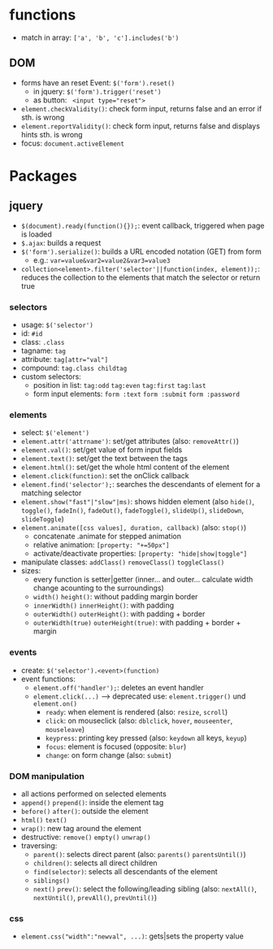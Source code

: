 # functions
- match in array: `['a', 'b', 'c'].includes('b')`
## DOM

- forms have an reset Event: `$('form').reset()`
    - in jquery: `$('form').trigger('reset')`
    - as button: ` <input type="reset">`
- `element.checkValidity()`: check form input, returns false and an error if sth. is wrong
- `element.reportValidity()`: check form input, returns false and displays hints sth. is wrong
- focus: `document.activeElement`

# Packages

## jquery

- `$(document).ready(function(){});`: event callback, triggered when page is loaded
- `$.ajax`: builds a request
- `$('form').serialize()`: builds a URL encoded notation (GET) from form
    - e.g.: `var=value&var2=value2&var3=value3`
- `collection<element>.filter('selector'||function(index, element));`: reduces the collection to the elements that match the selector or return true

### selectors
- usage: `$('selector')`
- id: `#id`
- class: `.class`
- tagname: `tag`
- attribute: `tag[attr="val"]`
- compound: `tag.class childtag`
- custom selectors:
    - position in list: `tag:odd` `tag:even` `tag:first` `tag:last`
    - form input elements: `form :text` `form :submit` `form :password`

### elements
- select: `$('element')`
- `element.attr('attrname')`: set/get attributes (also: `removeAttr()`)
- `element.val()`: set/get value of form input fields
- `element.text()`: set/get the text between the tags
- `element.html()`: set/get the whole html content of the element
- `element.click(function)`: set the onClick callback
- `element.find('selector');`: searches the descendants of element for a matching selector
- `element.show("fast"|"slow"|ms)`: shows hidden element (also `hide()`, `toggle()`, `fadeIn()`, `fadeOut()`, `fadeToggle()`, `slideUp()`, `slideDown`, `slideToggle`)
- `element.animate([css values], duration, callback)` (also: `stop()`)
    - concatenate .animate for stepped animation
    - relative animation: `[property: "+=50px"]`
    - activate/deactivate properties: `[property: "hide|show|toggle"]`
- manipulate classes: `addClass()` `removeClass()` `toggleClass()`
- sizes:
    - every function is setter|getter (inner... and outer... calculate width change acounting to the surroundings)
    - `width()` `height()`: without padding margin border
    - `innerWidth()` `innerHeight()`: with padding
    - `outerWidth()` `outerHeight()`: with padding + border
    - `outerWidth(true)` `outerHeight(true)`: with padding + border + margin


### events
- create: `$('selector').<event>(function)`
- event functions:
    - `element.off('handler');`: deletes an event handler
    - `element.click(...)` --> deprecated use: `element.trigger()` und `element.on()`
        - `ready`: when element is rendered (also: `resize`, `scroll`)
        - `click`: on mouseclick (also: `dblclick`, `hover`, `mouseenter`, `mouseleave`)
        - `keypress`: printing key pressed (also: `keydown` all keys, `keyup`)
        - `focus`: element is focused (opposite: `blur`)
        - `change`: on form change (also: `submit`)

### DOM manipulation
- all actions performed on selected elements
- `append()` `prepend()`: inside the element tag
- `before()` `after()`: outside the element
- `html()` `text()`
- `wrap()`: new tag around the element
- destructive: `remove()` `empty()` `unwrap()`
- traversing:
    - `parent()`: selects direct parent (also: `parents()` `parentsUntil()`)
    - `children()`: selects all direct children
    - `find(selector)`: selects all descendants of the element
    - `siblings()`
    - `next()` `prev()`: select the following/leading sibling (also: `nextAll()`, `nextUntil()`, `prevAll()`, `prevUntil()`) 

### css
- `element.css("width":"newval", ...)`: gets|sets the property value
